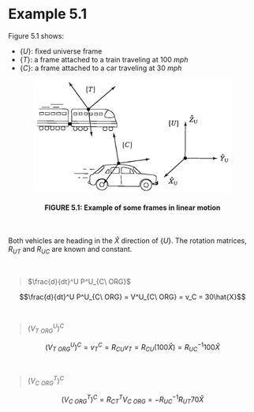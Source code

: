 &emsp;
# Example 5.1

Figure 5.1 shows:
- $\{U\}$: fixed universe frame
- $\{T\}$: a frame attached to a train traveling at $100\ mph$
- $\{C\}$: a frame attached to a car traveling at $30\ mph$


<div align=center>
    <img src="imgs/5.1.png" width=400>
    <h4>FIGURE 5.1: Example of some frames in linear motion</h>
</div>
&emsp;

Both vehicles are heading in the $\hat{X}$ direction of $\{U\}$. The rotation matrices, $R_{UT}$ and $R_{UC}$ are known and constant.

&emsp;
>$\frac{d}{dt}^U P^U_{C\ ORG}$

$$\frac{d}{dt}^U P^U_{C\ ORG} = V^U_{C\ ORG} = v_C = 30\hat{X}$$


&emsp;
>$(V^U_{T\ ORG})^C$

$$(V^U_{T\ ORG})^C = v^C_T = R_{CU} v_T = R_{CU}(100\hat{X}) = R^{-1}_{UC} 100\hat{X}$$

&emsp;
>$(V^T_{C\ ORG})^C$

$$(V^T_{C\ ORG})^C = R^T_{CT} V_{C\ ORG} = -R_{UC}^{-1}R_{UT}70\hat{X}$$


